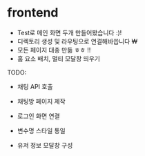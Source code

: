 # frontend
- Test로 메인 화면 두개 만들어봤습니다 :)!
- 디렉토리 생성 및 라우팅으로 연결해바씁니다 ₩
- 모든 페이지 대충 만듦 ㅎㅎ !!
- 홈 요소 배치, 멀티 모달창 띄우기

TODO:
- 채팅 API 호출
- 채팅방 페이지 제작

- 로그인 화면 연결
- 변수명 스타일 통일
- 유저 정보 모달창 구성
